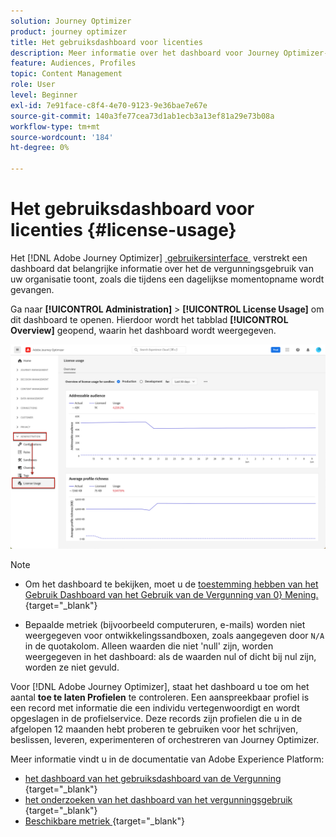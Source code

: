 ```yaml
---
solution: Journey Optimizer
product: journey optimizer
title: Het gebruiksdashboard voor licenties
description: Meer informatie over het dashboard voor Journey Optimizer-licentiegebruik
feature: Audiences, Profiles
topic: Content Management
role: User
level: Beginner
exl-id: 7e91face-c8f4-4e70-9123-9e36bae7e67e
source-git-commit: 140a3fe77cea73d1ab1ecb3a13ef81a29e73b08a
workflow-type: tm+mt
source-wordcount: '184'
ht-degree: 0%

---
```


# Het gebruiksdashboard voor licenties {#license-usage}

Het [!DNL Adobe Journey Optimizer] [&#x200B; gebruikersinterface &#x200B;](../start/user-interface.md) verstrekt een dashboard dat belangrijke informatie over het de vergunningsgebruik van uw organisatie toont, zoals die tijdens een dagelijkse momentopname wordt gevangen.

Ga naar **[!UICONTROL Administration]** > **[!UICONTROL License Usage]** om dit dashboard te openen. Hierdoor wordt het tabblad **[!UICONTROL Overview]** geopend, waarin het dashboard wordt weergegeven.

![&#x200B; het dashboard van het gebruiksdashboard van de Vergunning &#x200B;](assets/license-usage-dashboard.png)

>[!NOTE]
>
>* Om het dashboard te bekijken, moet u de [&#x200B; toestemming hebben van het Gebruik Dashboard van het Gebruik van de Vergunning van 0&rbrace; Mening.](https://experienceleague.adobe.com/docs/experience-platform/dashboards/permissions.html?lang=nl-NL#available-permissions){target="_blank"}
>
>* Bepaalde metriek (bijvoorbeeld computeruren, e-mails) worden niet weergegeven voor ontwikkelingssandboxen, zoals aangegeven door `N/A` in de quotakolom. Alleen waarden die niet &#39;null&#39; zijn, worden weergegeven in het dashboard: als de waarden nul of dicht bij nul zijn, worden ze niet gevuld.


Voor [!DNL Adobe Journey Optimizer], staat het dashboard u toe om het aantal **toe te laten Profielen** te controleren. Een aanspreekbaar profiel is een record met informatie die een individu vertegenwoordigt en wordt opgeslagen in de profielservice. Deze records zijn profielen die u in de afgelopen 12 maanden hebt proberen te gebruiken voor het schrijven, beslissen, leveren, experimenteren of orchestreren van Journey Optimizer.

Meer informatie vindt u in de documentatie van Adobe Experience Platform:

* [&#x200B; het dashboard van het gebruiksdashboard van de Vergunning &#x200B;](https://experienceleague.adobe.com/docs/experience-platform/dashboards/guides/license-usage.html?lang=nl-NL){target="_blank"}
* [&#x200B; het onderzoeken van het dashboard van het vergunningsgebruik &#x200B;](https://experienceleague.adobe.com/docs/experience-platform/dashboards/guides/license-usage.html?lang=nl-NL#exploring-the-license-usage-dashboard){target="_blank"}
* [&#x200B; Beschikbare metriek &#x200B;](https://experienceleague.adobe.com/docs/experience-platform/dashboards/guides/license-usage.html?lang=nl-NL#available-metrics){target="_blank"}
